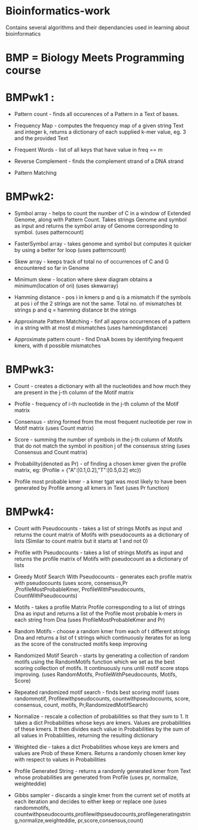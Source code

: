 # Bioinformatics-work
Contains several algorithms and their dependancies used in learning about bioinformatics

# BMP = Biology Meets Programming course 

# BMPwk1 :
* Pattern count - finds all occurences of a Pattern in a Text of bases.

* Frequency Map -  computes the frequency map of a given string Text and integer k, returns a dictionary of each supplied k-mer value, eg. 3 and the provided Text

* Frequent Words - list of all keys that have value in freq == m

* Reverse Complement - finds the complement strand of a DNA strand

* Pattern Matching

# BMPwk2:
* Symbol array - helps to count the number of C in a window of Extended Genome, along with Pattern Count. Takes strings Genome and symbol as input and returns the symbol array of Genome corresponding to symbol.
(uses patterncount)

* FasterSymbol array - takes genome and symbol but computes it quicker by using a better for loop
(uses patterncount)

* Skew array - keeps track of total no of occurrences of C and G encountered so far in Genome

* Minimum skew - location where skew diagram obtains a minimum(location of ori)
(uses skewarray)

* Hamming distance - pos i in kmers p and q is a mismatch if the symbols at pos i of the 2 strings are not the same. Total no. of mismatches bt strings p and q = hamming distance bt the strings

* Approximate Pattern Matching - finf all approx occurrences of a pattern in a string with at most d mismatches
(uses hammingdistance)

* Approximate pattern count - find DnaA boxes by identifying frequent kmers, with d possible mismatches

# BMPwk3:
* Count - creates a dictionary with all the nucleotides and how much they are present in the j-th column of the Motif matrix

* Profile - frequency of i-th nucleotide in the j-th column of the Motif matrix

* Consensus - string formed from the most frequent nucleotide per row in Motif matrix
(uses Count matrix)

* Score - summing the number of symbols in the j-th column of Motifs that do not match the symbol in position j of the consensus string
(uses Consensus and Count matrix)

* Probability(denoted as Pr) - of finding a chosen kmer given the profile matrix, eg: (Profile = {"A":[0.1,0.2],"T":[0.5,0.2] etc})

* Profile most probable kmer - a kmer tgat was most likely to have been generated by Profile among all kmers in Text
(uses Pr function)

# BMPwk4:
* Count with Pseudocounts - takes a list of strings Motifs as input and returns the count matrix of Motifs with pseudocounts as a dictionary of lists (Similar to count matrix but it starts at 1 and not 0)

* Profile with Pseudocounts - takes a list of strings Motifs as input and returns the profile matrix of Motifs with pseudocount as a dictionary of lists

* Greedy Motif Search With Pseudocounts - generates each profile matrix with pseudocounts
(uses score, consensus,Pr ,ProfileMostProbableKmer, ProfileWithPseudocounts, CountWithPseudocounts)

* Motifs - takes a profile Matrix Profile corresponding to a list of strings Dna as input and returns a list of the Profile most probable k-mers in each string from Dna
(uses ProfileMostProbableKmer and Pr)

* Random Motifs - choose a random kmer from each of t different strings Dna and returns a list of t strings which continuously iterates for as long as the score of the constructed motifs keep improving

* Randomized Motif Search - starts by generating a collection of random motifs using the RandomMotifs function which we set as the best scoring collection of motifs. It continuously runs until motif score stops improving.
(uses RandomMotifs, ProfileWithPseudocounts, Motifs, Score)

* Repeated randomized motif search - finds best scoring motif
(uses randommotif, Profilewithpseudocounts, countwithpseudocounts, score, consensus, count, motifs, Pr,RandomizedMotifSearch)

* Normalize - rescale a collection of probabilities so that they sum to 1. It takes a dict Probabilities whose keys are kmers. Values are probabilities of these kmers. It then divides each value in Probabilities by the sum of all values in Probabilities, returning the resulting dictionary

* Weighted die - takes a dict Probabilities whose keys are kmers and values are Prob of these Kmers. Returns a randomly chosen kmer key with respect to values in Probabilities

* Profile Generated String - returns a randomly generated kmer from Text whose probabilities are generated from Profile
(uses pr, normalize, weighteddie)

* Gibbs sampler - discards a single kmer from the current set of motifs at each iteration and decides to either keep or replace one
(uses randommotifs, countwithpseudocounts,profilewithpseudocounts,profilegeneratingstring,normalize,weighteddie, pr,score,consensus,count)

